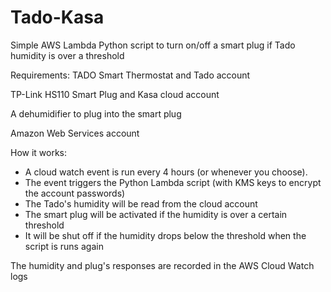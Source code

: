 # Tado-Kasa
Simple AWS Lambda Python script to turn on/off a smart plug if Tado humidity is over a threshold

Requirements:
TADO Smart Thermostat and Tado account

TP-Link HS110 Smart Plug and Kasa cloud account

A dehumidifier to plug into the smart plug

Amazon Web Services account

How it works:
- A cloud watch event is run every 4 hours (or whenever you choose).
- The event triggers the Python Lambda script (with KMS keys to encrypt the account passwords)
- The Tado's humidity will be read from the cloud account
- The smart plug will be activated if the humidity is over a certain threshold
- It will be shut off if the humidity drops below the threshold when the script is runs again

The humidity and plug's responses are recorded in the AWS Cloud Watch logs
